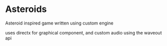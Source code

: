# Asteroids
Asteroid inspired game written using custom engine

uses directx for graphical component,
and custom audio using the waveout api
